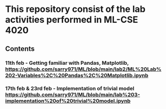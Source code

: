 # This repository consist of the lab activities performed in ML-CSE 4020 


## Contents

### 11th feb - Getting familiar with Pandas, Matplotlib, https://github.com/sarry971/ML/blob/main/lab2/ML%20Lab%202-Variables%2C%20Pandas%2C%20Matplotlib.ipynb
### 17th feb & 23rd feb - Implementation of trivial model https://github.com/sarry971/ML/blob/main/lab%203-implementation%20of%20trivial%20model.ipynb
